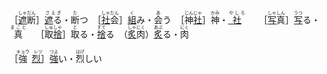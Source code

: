 ［<ruby><ins>遮</ins>断<rt>しゃだん</rt></ruby>］<ruby><ins>遮</ins>る<rt>さえぎ　</rt></ruby>・<ruby>断<rt>た</rt>つ</ruby>　［<ruby><ins>社</ins>会<rt>しゃだん</rt></ruby>］<ruby><ins>組</ins><rt>く</rt>み</ruby>・<ruby>会<rt>あ</rt>う</ruby>　［<ruby>神<ins>社</ins><rt>じんじゃ</rt></ruby>］<ruby>神<rt>かみ</rt></ruby>・<ruby><ins>社</ins>　<rt>やしろ　</rt></ruby>　［<ruby><ins>写</ins>真<rt>しゃしん</rt></ruby>］<ruby><ins>写</ins><rt>うつ</rt>る</ruby>・<ruby>真　<rt>まこと　</rt></ruby>［<ruby>取<ins>捨</ins><rt>しゅしゃ</rt></ruby>］<ruby>取<rt>と</rt>る</ruby>・<ruby><ins>捨</ins><rt>すて</rt>る</ruby>　（<ruby><ins>炙</ins>肉<rt>しゃにく</rt></ruby>）<ruby><ins>炙</ins><rt>あぶ</rt>る</ruby>・<ruby>肉<rt>にく</rt></ruby>　



［<ruby>強<ins>烈</ins><rt>キョウ　レツ</rt></ruby>］<ruby><ins>強</ins><rt>つよ</rt>い</ruby>・<ruby>烈<rt>はげ</rt>しい</ruby>
